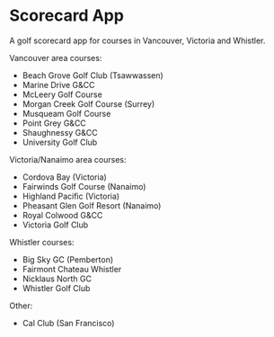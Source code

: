 # Scorecard App

A golf scorecard app for courses in Vancouver, Victoria and Whistler.

Vancouver area courses:
- Beach Grove Golf Club (Tsawwassen)
- Marine Drive G&CC
- McLeery Golf Course
- Morgan Creek Golf Course (Surrey)
- Musqueam Golf Course
- Point Grey G&CC
- Shaughnessy G&CC
- University Golf Club

Victoria/Nanaimo area courses:
- Cordova Bay (Victoria)
- Fairwinds Golf Course (Nanaimo)
- Highland Pacific (Victoria)
- Pheasant Glen Golf Resort (Nanaimo)
- Royal Colwood G&CC
- Victoria Golf Club

Whistler courses:
- Big Sky GC (Pemberton)
- Fairmont Chateau Whistler
- Nicklaus North GC
- Whistler Golf Club

Other:
- Cal Club (San Francisco)
